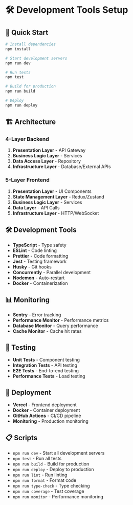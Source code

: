 # 🛠️ Development Tools Setup

## 🚀 Quick Start

```bash
# Install dependencies
npm install

# Start development servers
npm run dev

# Run tests
npm test

# Build for production
npm run build

# Deploy
npm run deploy
```

## 🏗️ Architecture

### 4-Layer Backend
1. **Presentation Layer** - API Gateway
2. **Business Logic Layer** - Services
3. **Data Access Layer** - Repository
4. **Infrastructure Layer** - Database/External APIs

### 5-Layer Frontend
1. **Presentation Layer** - UI Components
2. **State Management Layer** - Redux/Zustand
3. **Business Logic Layer** - Services
4. **Data Layer** - API Calls
5. **Infrastructure Layer** - HTTP/WebSocket

## 🛠️ Development Tools

- **TypeScript** - Type safety
- **ESLint** - Code linting
- **Prettier** - Code formatting
- **Jest** - Testing framework
- **Husky** - Git hooks
- **Concurrently** - Parallel development
- **Nodemon** - Auto-restart
- **Docker** - Containerization

## 📊 Monitoring

- **Sentry** - Error tracking
- **Performance Monitor** - Performance metrics
- **Database Monitor** - Query performance
- **Cache Monitor** - Cache hit rates

## 🧪 Testing

- **Unit Tests** - Component testing
- **Integration Tests** - API testing
- **E2E Tests** - End-to-end testing
- **Performance Tests** - Load testing

## 🚀 Deployment

- **Vercel** - Frontend deployment
- **Docker** - Container deployment
- **GitHub Actions** - CI/CD pipeline
- **Monitoring** - Production monitoring

## 📋 Scripts

- `npm run dev` - Start all development servers
- `npm test` - Run all tests
- `npm run build` - Build for production
- `npm run deploy` - Deploy to production
- `npm run lint` - Run linting
- `npm run format` - Format code
- `npm run type-check` - Type checking
- `npm run coverage` - Test coverage
- `npm run monitor` - Performance monitoring
```